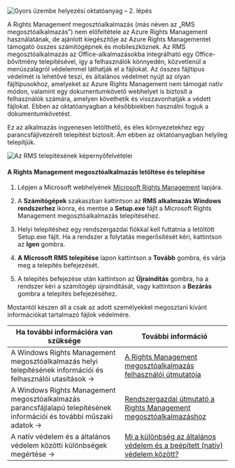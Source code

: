 ![Gyors üzembe helyezési oktatóanyag – 2. lépés](../media/AzRMS_QuickStartSteps2.PNG)

A Rights Management megosztóalkalmazás (más néven az „RMS megosztóalkalmazás”) nem előfeltétele az Azure Rights Management használatának, de ajánlott kiegészítője az Azure Rights Managementet támogató összes számítógépnek és mobileszköznek. Az RMS megosztóalkalmazás az Office-alkalmazásokba integrálható egy Office-bővítmény telepítésével, így a felhasználók könnyedén, közvetlenül a menüszalagról védelemmel láthatják el a fájlokat. Az összes fájltípus védelmét is lehetővé teszi, és általános védelmet nyújt az olyan fájltípusokhoz, amelyeket az Azure Rights Management nem támogat natív módon, valamint egy dokumentumkövető webhelyet is biztosít a felhasználók számára, amelyen követhetik és visszavonhatják a védett fájlokat. Ebben az oktatóanyagban a későbbiekben használni fogjuk a dokumentumkövetést.

Ez az alkalmazás ingyenesen letölthető, és éles környezetekhez egy parancsfájlvezérelt telepítést biztosít. Ám ebben az oktatóanyagban helyileg telepítjük.

![Az RMS telepítésének képernyőfelvételei](../media/AzRMS_Tutorial_2_Screenshots.png)

#### A Rights Management megosztóalkalmazás letöltése és telepítése

1.  Lépjen a Microsoft webhelyének [Microsoft Rights Management](http://go.microsoft.com/fwlink/?LinkId=303970) lapjára.

2.  A **Számítógépek** szakaszban kattintson az **RMS alkalmazás Windows rendszerhez** ikonra, és mentse a **Setup.exe** fájlt a Microsoft Rights Management megosztóalkalmazás telepítéséhez.

3.  Helyi telepítéshez egy rendszergazdai fiókkal kell futtatnia a letöltött Setup.exe fájlt. Ha a rendszer a folytatás megerősítését kéri, kattintson az **Igen** gombra.

4.  **A Microsoft RMS telepítése** lapon kattintson a **Tovább** gombra, és várja meg a telepítés befejezését.

5.  A telepítés befejezése után kattintson az **Újraindítás** gombra, ha a rendszer kéri a számítógép újraindítását, vagy kattintson a **Bezárás** gombra a telepítés befejezéséhez.

Mostantól készen áll a csak az adott személyekkel megosztani kívánt információkat tartalmazó fájlok védelmére.

|Ha további információra van szüksége|További információ|
|--------------------------------|--------------------------|
|A Windows Rights Management megosztóalkalmazás helyi telepítésének információi és felhasználói utasítások   →|[A Rights Management megosztóalkalmazás felhasználói útmutatója](../rms-client/sharing-app-user-guide.md)|
|A Windows Rights Management megosztóalkalmazás parancsfájlalapú telepítésének információi és további műszaki adatok   →|[Rendszergazdai útmutató a Rights Management megosztóalkalmazáshoz](../rms-client/sharing-app-admin-guide.md)|
|A natív védelem és a általános védelem közötti különbségek megértése   →|[Mi a különbség az általános védelem és a beépített (natív) védelem között?](../rms-client/sharing-app-dialog-box.md)|


<!--HONumber=Apr16_HO3-->


